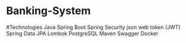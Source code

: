 # Banking-System

#Technologies
Java
Spring Boot
Spring Security
json web token (JWT)
Spring Data JPA
Lombok
PostgreSQL
Maven
Swagger
Docker
